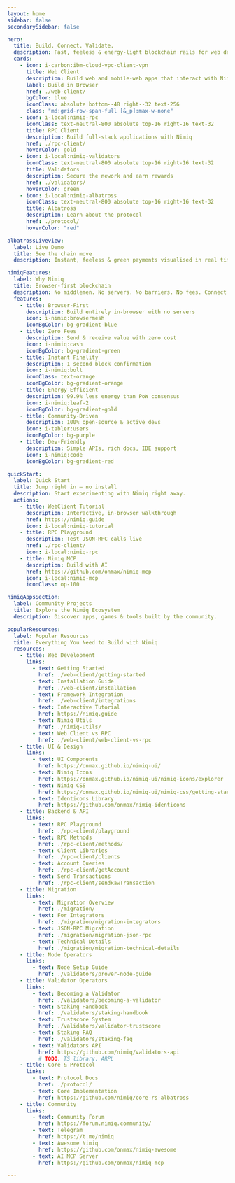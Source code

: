 ```yaml
---
layout: home
sidebar: false
secondarySidebar: false

hero:
  title: Build. Connect. Validate.
  description: Fast, feeless & energy‑light blockchain rails for web developers.
  cards:
    - icon: i-carbon:ibm-cloud-vpc-client-vpn
      title: Web Client
      description: Build web and mobile-web apps that interact with Nimiq directly in the browser. Completely decentralized, no server required
      label: Build in Browser
      href: ./web-client/
      bgColor: blue
      iconClass: absolute bottom--48 right--32 text-256
      class: "md:grid-row-span-full [&_p]:max-w-none"
    - icon: i-local:nimiq-rpc
      iconClass: text-neutral-800 absolute top-16 right-16 text-32
      title: RPC Client
      description: Build full-stack applications with Nimiq
      href: ./rpc-client/
      hoverColor: gold
    - icon: i-local:nimiq-validators
      iconClass: text-neutral-800 absolute top-16 right-16 text-32
      title: Validators
      description: Secure the nework and earn rewards
      href: ./validators/
      hoverColor: green
    - icon: i-local:nimiq-albatross
      iconClass: text-neutral-800 absolute top-16 right-16 text-32
      title: Albatross
      description: Learn about the protocol
      href: ./protocol/
      hoverColor: "red"

albatrossLiveview:
  label: Live Demo
  title: See the chain move
  description: Instant, feeless & green payments visualised in real time.

nimiqFeatures:
  label: Why Nimiq
  title: Browser-first blockchain
  description: No middlemen. No servers. No barriers. No fees. Connect directly to from any browser.
  features:
    - title: Browser‑First
      description: Build entirely in‑browser with no servers
      icon: i-nimiq:browsermesh
      iconBgColor: bg-gradient-blue
    - title: Zero Fees
      description: Send & receive value with zero cost
      icon: i-nimiq:cash
      iconBgColor: bg-gradient-green
    - title: Instant Finality
      description: 1 second block confirmation
      icon: i-nimiq:bolt
      iconClass: text-orange
      iconBgColor: bg-gradient-orange
    - title: Energy‑Efficient
      description: 99.9% less energy than PoW consensus
      icon: i-nimiq:leaf-2
      iconBgColor: bg-gradient-gold
    - title: Community‑Driven
      description: 100% open‑source & active devs
      icon: i-tabler:users
      iconBgColor: bg-purple
    - title: Dev‑Friendly
      description: Simple APIs, rich docs, IDE support
      icon: i-nimiq:code
      iconBgColor: bg-gradient-red

quickStart:
  label: Quick Start
  title: Jump right in — no install
  description: Start experimenting with Nimiq right away.
  actions:
    - title: WebClient Tutorial
      description: Interactive, in‑browser walkthrough
      href: https://nimiq.guide
      icon: i-local:nimiq-tutorial
    - title: RPC Playground
      description: Test JSON‑RPC calls live
      href: ./rpc-client/
      icon: i-local:nimiq-rpc
    - title: Nimiq MCP
      description: Build with AI
      href: https://github.com/onmax/nimiq-mcp
      icon: i-local:nimiq-mcp
      iconClass: op-100

nimiqAppsSection:
  label: Community Projects
  title: Explore the Nimiq Ecosystem
  description: Discover apps, games & tools built by the community.

popularResources:
  label: Popular Resources
  title: Everything You Need to Build with Nimiq
  resources:
    - title: Web Development
      links:
        - text: Getting Started
          href: ./web-client/getting-started
        - text: Installation Guide
          href: ./web-client/installation
        - text: Framework Integration
          href: ./web-client/integrations
        - text: Interactive Tutorial
          href: https://nimiq.guide
        - text: Nimiq Utils
          href: ./nimiq-utils/
        - text: Web Client vs RPC
          href: ./web-client/web-client-vs-rpc
    - title: UI & Design
      links:
        - text: UI Components
          href: https://onmax.github.io/nimiq-ui/
        - text: Nimiq Icons
          href: https://onmax.github.io/nimiq-ui/nimiq-icons/explorer
        - text: Nimiq CSS
          href: https://onmax.github.io/nimiq-ui/nimiq-css/getting-started
        - text: Identicons Library
          href: https://github.com/onmax/nimiq-identicons
    - title: Backend & API
      links:
        - text: RPC Playground
          href: ./rpc-client/playground
        - text: RPC Methods
          href: ./rpc-client/methods/
        - text: Client Libraries
          href: ./rpc-client/clients
        - text: Account Queries
          href: ./rpc-client/getAccount
        - text: Send Transactions
          href: ./rpc-client/sendRawTransaction
    - title: Migration
      links:
        - text: Migration Overview
          href: ./migration/
        - text: For Integrators
          href: ./migration/migration-integrators
        - text: JSON-RPC Migration
          href: ./migration/migration-json-rpc
        - text: Technical Details
          href: ./migration/migration-technical-details
    - title: Node Operators
      links:
        - text: Node Setup Guide
          href: ./validators/prover-node-guide
    - title: Validator Operators
      links:
        - text: Becoming a Validator
          href: ./validators/becoming-a-validator
        - text: Staking Handbook
          href: ./validators/staking-handbook
        - text: Trustscore System
          href: ./validators/validator-trustscore
        - text: Staking FAQ
          href: ./validators/staking-faq
        - text: Validators API
          href: https://github.com/nimiq/validators-api
          # TODO: TS library. ARPL
    - title: Core & Protocol
      links:
        - text: Protocol Docs
          href: ./protocol/
        - text: Core Implementation
          href: https://github.com/nimiq/core-rs-albatross
    - title: Community
      links:
        - text: Community Forum
          href: https://forum.nimiq.community/
        - text: Telegram
          href: https://t.me/nimiq
        - text: Awesome Nimiq
          href: https://github.com/onmax/nimiq-awesome
        - text: AI MCP Server
          href: https://github.com/onmax/nimiq-mcp

---
```


<script setup lang="ts">
import './node_modules/nimiq-css/dist/css/static-content.css'
import Hero from './.vitepress/theme/components/Hero.vue'
import AlbatrossBlockchain from './.vitepress/theme/components/AlbatrossLiveview/index.vue'
import QuickStart from './.vitepress/theme/components/QuickStart.vue'
import NimiqFeatures from './.vitepress/theme/components/NimiqFeatures.vue'
import NimiqAppsSection from './.vitepress/theme/components/NimiqAppsSection.vue'
import PopularResources from './.vitepress/theme/components/PopularResources.vue'
</script>

<Hero bg-neutral-0 v-bind="$frontmatter.hero" />

<QuickStart bg-neutral-100 v-bind="$frontmatter.quickStart" />

<NimiqFeatures bg-neutral-0 v-bind="$frontmatter.nimiqFeatures" />

<AlbatrossBlockchain bg-darkerblue scheme-dark v-bind="$frontmatter.albatrossLiveview" />

<NimiqAppsSection bg-neutral-0 v-bind="$frontmatter.nimiqAppsSection" />

<PopularResources bg-neutral-100 v-bind="$frontmatter.popularResources" />
